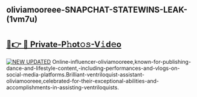 ## oliviamooreee-SNAPCHAT-STATEWINS-LEAK-(1vm7u)


# <h2><a href="https://mediaupload.pro?-20M">🔗👉 🔴 Private-P𝚑ot𝚘𝚜-V𝚒d𝚎o</a></h2>

[![NEW UPDATED](https://i.imgur.com/0qMVB7G.gif)](https://mediaupload.pro?-20M)
Online-influencer-oliviamooreee,known-for-publishing-dance-and-lifestyle-content,-including-performances-and-vlogs-on-social-media-platforms.Brilliant-ventriloquist-assistant-oliviamooreee,celebrated-for-their-exceptional-abilities-and-accomplishments-in-assisting-ventriloquists.  